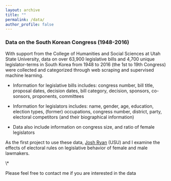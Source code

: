 ```yaml
---
layout: archive
title: ""
permalink: /data/
author_profile: false
---
```


### Data on the South Korean Congress (1948-2016)

With support from the College of Humanities and Social Sciences at Utah State University, data on over 63,900 legislative bills and 4,700 unique legislator-terms in South Korea from 1948 to 2016 (the 1st to 19th Congress) were collected and categorized through web scraping and supervised machine learning.

- Information for legislative bills includes: congress number, bill title, proposal dates, decision dates, bill category, decision, sponsors, co-sonsors, proponents, committees

- Information for legislators includes: name, gender, age, education, election types, (former) occupations, congress number, district, party, electoral competitors (and their biographical information)

- Data also include information on congress size, and ratio of female legislators

As the first project to use these data, [Josh Ryan](https://joshmryan.github.io/) (USU) and I examine the effects of electoral rules on legislative behavior of female and male lawmakers.

<p><style="color: #82E0AA">\*</a></p>Please feel free to contact me if you are interested in the data  
